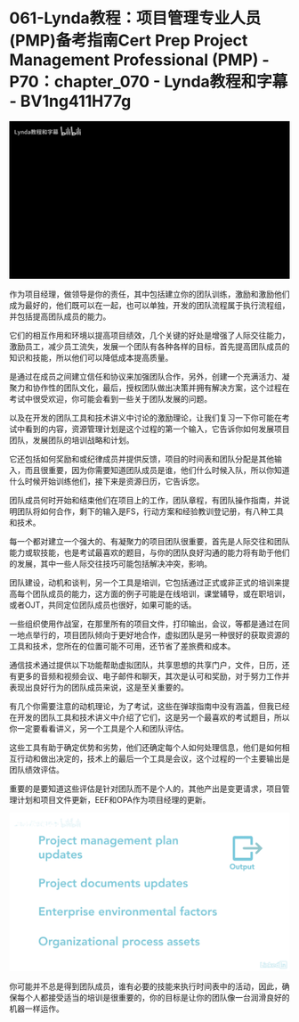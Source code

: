 # 061-Lynda教程：项目管理专业人员(PMP)备考指南Cert Prep Project Management Professional (PMP) - P70：chapter_070 - Lynda教程和字幕 - BV1ng411H77g

![](img/b2a512dcdf8c4d6d7a6c7af0ad51ec3b_0.png)

作为项目经理，做领导是你的责任，其中包括建立你的团队训练，激励和激励他们成为最好的，他们既可以在一起，也可以单独，开发的团队流程属于执行流程组，并包括提高团队成员的能力。

它们的相互作用和环境以提高项目绩效，几个关键的好处是增强了人际交往能力，激励员工，减少员工流失，发展一个团队有各种各样的目标，首先提高团队成员的知识和技能，所以他们可以降低成本提高质量。

是通过在成员之间建立信任和协议来加强团队合作，另外，创建一个充满活力、凝聚力和协作性的团队文化，最后，授权团队做出决策并拥有解决方案，这个过程在考试中很受欢迎，你可能会看到一些关于团队发展的问题。

以及在开发的团队工具和技术讲义中讨论的激励理论，让我们复习一下你可能在考试中看到的内容，资源管理计划是这个过程的第一个输入，它告诉你如何发展项目团队，发展团队的培训战略和计划。

它还包括如何奖励和或纪律成员并提供反馈，项目的时间表和团队分配是其他输入，而且很重要，因为你需要知道团队成员是谁，他们什么时候入队，所以你知道什么时候开始训练他们，接下来是资源日历，它告诉您。

团队成员何时开始和结束他们在项目上的工作，团队章程，有团队操作指南，并说明团队将如何合作，剩下的输入是FS，行动方案和经验教训登记册，有八种工具和技术。

每一个都对建立一个强大的、有凝聚力的项目团队很重要，首先是人际交往和团队能力或软技能，也是考试最喜欢的题目，与你的团队良好沟通的能力将有助于他们的发展，其中一些人际交往技巧可能包括解决冲突，影响。

团队建设，动机和谈判，另一个工具是培训，它包括通过正式或非正式的培训来提高每个团队成员的能力，这方面的例子可能是在线培训，课堂辅导，或在职培训，或者OJT，共同定位团队成员也很好，如果可能的话。

一些组织使用作战室，在那里所有的项目文件，打印输出，会议，等都是通过在同一地点举行的，项目团队倾向于更好地合作，虚拟团队是另一种很好的获取资源的工具和技术，您所在的位置可能不可用，还节省了差旅费和成本。

通信技术通过提供以下功能帮助虚拟团队，共享思想的共享门户，文件，日历，还有更多的音频和视频会议、电子邮件和聊天，其次是认可和奖励，对于努力工作并表现出良好行为的团队成员来说，这是至关重要的。

有几个你需要注意的动机理论，为了考试，这些在弹球指南中没有涵盖，但我已经在开发的团队工具和技术讲义中介绍了它们，这是另一个最喜欢的考试题目，所以你一定要看看讲义，另一个工具是个人和团队评估。

这些工具有助于确定优势和劣势，他们还确定每个人如何处理信息，他们是如何相互行动和做出决定的，技术上的最后一个工具是会议，这个过程的一个主要输出是团队绩效评估。

重要的是要知道这些评估是针对团队而不是个人的，其他产出是变更请求，项目管理计划和项目文件更新，EEF和OPA作为项目经理的更新。



![](img/b2a512dcdf8c4d6d7a6c7af0ad51ec3b_2.png)

你可能并不总是得到团队成员，谁有必要的技能来执行时间表中的活动，因此，确保每个人都接受适当的培训是很重要的，你的目标是让你的团队像一台润滑良好的机器一样运作。

